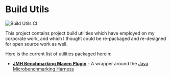 # Build Utils

![Build Utils CI](https://github.com/rchargel/build-utils/workflows/Build%20Utils%20CI/badge.svg?branch=main)

This project contains project build utilities which have employed on my corporate work, 
and which I thought could be re-packaged and re-designed for open source work as well.

Here is the current list of utilities packaged herein:

* **[JMH Benchmarking Maven Plugin](./jmh-benchmarking-maven-plugin)** - A wrapper around the [Java Microbenchmarking Harness](http://tutorials.jenkov.com/java-performance/jmh.html)
